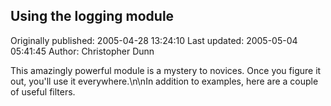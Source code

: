 ## Using the logging module 
Originally published: 2005-04-28 13:24:10 
Last updated: 2005-05-04 05:41:45 
Author: Christopher Dunn 
 
This amazingly powerful module is a mystery to novices. Once you figure it out, you'll use it everywhere.\n\nIn addition to examples, here are a couple of useful filters.